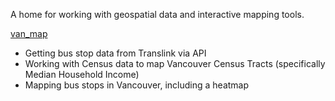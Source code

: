 A home for working with geospatial data and interactive mapping tools.

[van_map](https://github.com/jessimk/maps/blob/master/van_map.ipynb)
- Getting bus stop data from Translink via API 
- Working with Census data to map Vancouver Census Tracts (specifically Median Household Income)
- Mapping bus stops in Vancouver, including a heatmap
